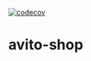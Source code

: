 [![codecov](https://codecov.io/gh/RomanAgaltsev/avito-shop/graph/badge.svg?token=H51MAKTK3M)](https://codecov.io/gh/RomanAgaltsev/avito-shop)

# avito-shop